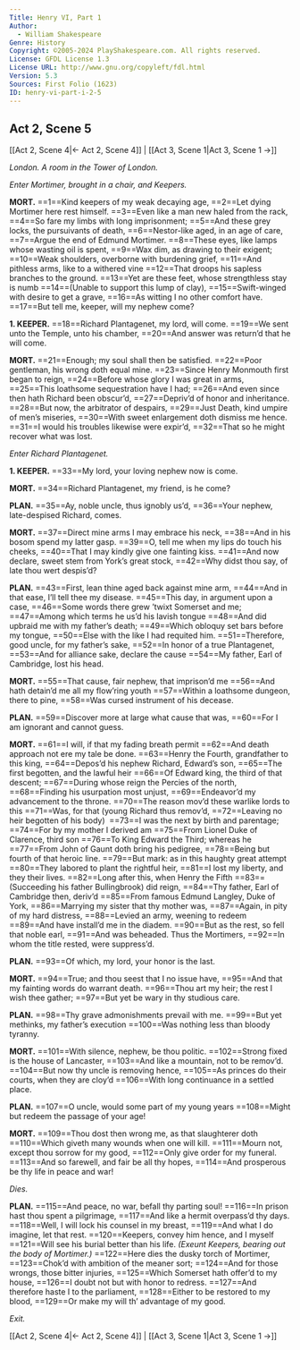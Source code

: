 ```yaml
---
Title: Henry VI, Part 1
Author: 
  - William Shakespeare
Genre: History
Copyright: ©2005-2024 PlayShakespeare.com. All rights reserved.
License: GFDL License 1.3
License URL: http://www.gnu.org/copyleft/fdl.html
Version: 5.3
Sources: First Folio (1623)
ID: henry-vi-part-i-2-5
---
```


## Act 2, Scene 5
[[Act 2, Scene 4|← Act 2, Scene 4]] | [[Act 3, Scene 1|Act 3, Scene 1 →]]

*London. A room in the Tower of London.*

*Enter Mortimer, brought in a chair, and Keepers.*

**MORT.**
==1==Kind keepers of my weak decaying age,
==2==Let dying Mortimer here rest himself.
==3==Even like a man new haled from the rack,
==4==So fare my limbs with long imprisonment;
==5==And these grey locks, the pursuivants of death,
==6==Nestor-like aged, in an age of care,
==7==Argue the end of Edmund Mortimer.
==8==These eyes, like lamps whose wasting oil is spent,
==9==Wax dim, as drawing to their exigent;
==10==Weak shoulders, overborne with burdening grief,
==11==And pithless arms, like to a withered vine
==12==That droops his sapless branches to the ground.
==13==Yet are these feet, whose strengthless stay is numb
==14==(Unable to support this lump of clay),
==15==Swift-winged with desire to get a grave,
==16==As witting I no other comfort have.
==17==But tell me, keeper, will my nephew come?

**1. KEEPER.**
==18==Richard Plantagenet, my lord, will come.
==19==We sent unto the Temple, unto his chamber,
==20==And answer was return’d that he will come.

**MORT.**
==21==Enough; my soul shall then be satisfied.
==22==Poor gentleman, his wrong doth equal mine.
==23==Since Henry Monmouth first began to reign,
==24==Before whose glory I was great in arms,
==25==This loathsome sequestration have I had;
==26==And even since then hath Richard been obscur’d,
==27==Depriv’d of honor and inheritance.
==28==But now, the arbitrator of despairs,
==29==Just Death, kind umpire of men’s miseries,
==30==With sweet enlargement doth dismiss me hence.
==31==I would his troubles likewise were expir’d,
==32==That so he might recover what was lost.

*Enter Richard Plantagenet.*

**1. KEEPER.**
==33==My lord, your loving nephew now is come.

**MORT.**
==34==Richard Plantagenet, my friend, is he come?

**PLAN.**
==35==Ay, noble uncle, thus ignobly us’d,
==36==Your nephew, late-despised Richard, comes.

**MORT.**
==37==Direct mine arms I may embrace his neck,
==38==And in his bosom spend my latter gasp.
==39==O, tell me when my lips do touch his cheeks,
==40==That I may kindly give one fainting kiss.
==41==And now declare, sweet stem from York’s great stock,
==42==Why didst thou say, of late thou wert despis’d?

**PLAN.**
==43==First, lean thine aged back against mine arm,
==44==And in that ease, I’ll tell thee my disease.
==45==This day, in argument upon a case,
==46==Some words there grew ’twixt Somerset and me;
==47==Among which terms he us’d his lavish tongue
==48==And did upbraid me with my father’s death;
==49==Which obloquy set bars before my tongue,
==50==Else with the like I had requited him.
==51==Therefore, good uncle, for my father’s sake,
==52==In honor of a true Plantagenet,
==53==And for alliance sake, declare the cause
==54==My father, Earl of Cambridge, lost his head.

**MORT.**
==55==That cause, fair nephew, that imprison’d me
==56==And hath detain’d me all my flow’ring youth
==57==Within a loathsome dungeon, there to pine,
==58==Was cursed instrument of his decease.

**PLAN.**
==59==Discover more at large what cause that was,
==60==For I am ignorant and cannot guess.

**MORT.**
==61==I will, if that my fading breath permit
==62==And death approach not ere my tale be done.
==63==Henry the Fourth, grandfather to this king,
==64==Depos’d his nephew Richard, Edward’s son,
==65==The first begotten, and the lawful heir
==66==Of Edward king, the third of that descent;
==67==During whose reign the Percies of the north,
==68==Finding his usurpation most unjust,
==69==Endeavor’d my advancement to the throne.
==70==The reason mov’d these warlike lords to this
==71==Was, for that (young Richard thus remov’d,
==72==Leaving no heir begotten of his body) 
==73==I was the next by birth and parentage;
==74==For by my mother I derived am
==75==From Lionel Duke of Clarence, third son
==76==To King Edward the Third; whereas he
==77==From John of Gaunt doth bring his pedigree,
==78==Being but fourth of that heroic line.
==79==But mark: as in this haughty great attempt
==80==They labored to plant the rightful heir,
==81==I lost my liberty, and they their lives.
==82==Long after this, when Henry the Fifth
==83==(Succeeding his father Bullingbrook) did reign,
==84==Thy father, Earl of Cambridge then, deriv’d
==85==From famous Edmund Langley, Duke of York,
==86==Marrying my sister that thy mother was,
==87==Again, in pity of my hard distress,
==88==Levied an army, weening to redeem
==89==And have install’d me in the diadem.
==90==But as the rest, so fell that noble earl,
==91==And was beheaded. Thus the Mortimers,
==92==In whom the title rested, were suppress’d.

**PLAN.**
==93==Of which, my lord, your honor is the last.

**MORT.**
==94==True; and thou seest that I no issue have,
==95==And that my fainting words do warrant death.
==96==Thou art my heir; the rest I wish thee gather;
==97==But yet be wary in thy studious care.

**PLAN.**
==98==Thy grave admonishments prevail with me.
==99==But yet methinks, my father’s execution
==100==Was nothing less than bloody tyranny.

**MORT.**
==101==With silence, nephew, be thou politic.
==102==Strong fixed is the house of Lancaster,
==103==And like a mountain, not to be remov’d.
==104==But now thy uncle is removing hence,
==105==As princes do their courts, when they are cloy’d
==106==With long continuance in a settled place.

**PLAN.**
==107==O uncle, would some part of my young years
==108==Might but redeem the passage of your age!

**MORT.**
==109==Thou dost then wrong me, as that slaughterer doth
==110==Which giveth many wounds when one will kill.
==111==Mourn not, except thou sorrow for my good,
==112==Only give order for my funeral.
==113==And so farewell, and fair be all thy hopes,
==114==And prosperous be thy life in peace and war!

*Dies.*

**PLAN.**
==115==And peace, no war, befall thy parting soul!
==116==In prison hast thou spent a pilgrimage,
==117==And like a hermit overpass’d thy days.
==118==Well, I will lock his counsel in my breast,
==119==And what I do imagine, let that rest.
==120==Keepers, convey him hence, and I myself
==121==Will see his burial better than his life.
*(Exeunt Keepers, bearing out the body of Mortimer.)*
==122==Here dies the dusky torch of Mortimer,
==123==Chok’d with ambition of the meaner sort;
==124==And for those wrongs, those bitter injuries,
==125==Which Somerset hath offer’d to my house,
==126==I doubt not but with honor to redress.
==127==And therefore haste I to the parliament,
==128==Either to be restored to my blood,
==129==Or make my will th’ advantage of my good.

*Exit.*

[[Act 2, Scene 4|← Act 2, Scene 4]] | [[Act 3, Scene 1|Act 3, Scene 1 →]]